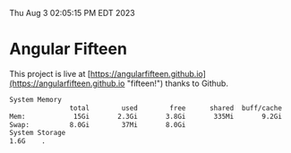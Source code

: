 Thu Aug  3 02:05:15 PM EDT 2023

# Angular Fifteen


This project is live at [https://angularfifteen.github.io](https://angularfifteen.github.io "fifteen!") thanks to Github.

```bash
System Memory
               total        used        free      shared  buff/cache   available
Mem:            15Gi       2.3Gi       3.8Gi       335Mi       9.2Gi        12Gi
Swap:          8.0Gi        37Mi       8.0Gi
System Storage
1.6G	.
